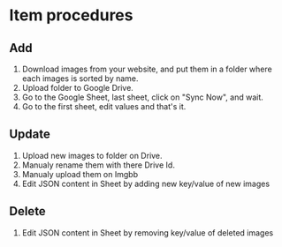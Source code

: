 # Item procedures

## Add

1. Download images from your website, and put them in a folder where each images is sorted by name.
2. Upload folder to Google Drive.
3. Go to the Google Sheet, last sheet, click on "Sync Now", and wait.
4. Go to the first sheet, edit values and that's it.

## Update

1. Upload new images to folder on Drive.
2. Manualy rename them with there Drive Id.
3. Manualy upload them on Imgbb
4. Edit JSON content in Sheet by adding new key/value of new images

## Delete

1. Edit JSON content in Sheet by removing key/value of deleted images
